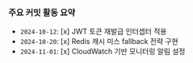 ### 주요 커밋 활동 요약

- `2024-10-12`: [x] JWT 토큰 재발급 인터셉터 적용
- `2024-10-20`: [x] Redis 캐시 미스 fallback 전략 구현
- `2024-11-01`: [x] CloudWatch 기반 모니터링 알림 설정

